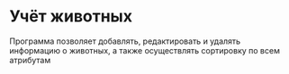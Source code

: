 # Учёт животных

Программа позволяет добавлять, редактировать и удалять информацию о животных, а также осуществлять сортировку по всем атрибутам
